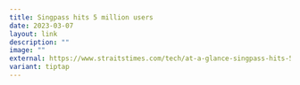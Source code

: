 ```yaml
---
title: Singpass hits 5 million users
date: 2023-03-07
layout: link
description: ""
image: ""
external: https://www.straitstimes.com/tech/at-a-glance-singpass-hits-5-million-users-new-anti-scam-steps-to-come-e-appointment-system-expanded
variant: tiptap
---
```

